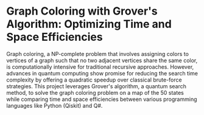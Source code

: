 # Graph Coloring with Grover's Algorithm: Optimizing Time and Space Efficiencies
Graph coloring, a NP-complete problem that involves assigning colors to vertices of a graph such that no two adjacent vertices share the same color, is computationally intensive for traditional recursive approaches. However, advances in quantum computing show promise for reducing the search time complexity by offering a quadratic speedup over classical brute-force strategies. This project leverages Grover's algorithm, a quantum search method, to solve the graph coloring problem on a map of the 50 states while comparing time and space efficiencies between various programming languages like Python (Qiskit) and Q#.
